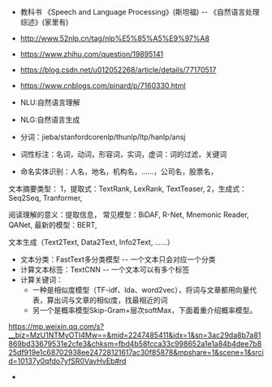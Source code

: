 - 教科书 《Speech and Language Processing》(斯坦福) -- 《自然语言处理综述》(家里有)
- http://www.52nlp.cn/tag/nlp%E5%85%A5%E9%97%A8
- https://www.zhihu.com/question/19895141
- https://blog.csdn.net/u012052268/article/details/77170517
- https://www.cnblogs.com/pinard/p/7160330.html


- NLU:自然语言理解
- NLG:自然语言生成

- 分词：jieba/stanfordcorenlp/thunlp/ltp/hanlp/ansj
- 词性标注：名词，动词，形容词，实词，虚词：词的过滤，关键词
- 命名实体识别：人名，地名，机构名，……，公司名，股票名，

文本摘要类型：
1，提取式：TextRank, LexRank, TextTeaser,
2，生成式：Seq2Seq, Tranformer,

阅读理解的意义：提取信息，
常见模型：BiDAF, R-Net, Mnemonic Reader, QANet, 
最新的模型：BERT,

文本生成（Text2Text, Data2Text, Info2Text, ……）

- 文本分类：FastText多分类模型   -- 一个文本只会对应一个分类
- 计算文本标签：TextCNN -- 一个文本可以有多个标签
- 计算关键词：
    - 一种是相似度模型（TF-idf、lda、word2vec），将词与文章都用向量代表，算出词与文章的相似度，找最相近的词
    - 另一个是概率模型Skip-Gram+层次softMax，下面着重介绍概率模型。

https://mp.weixin.qq.com/s?__biz=MzU1NTMyOTI4Mw==&mid=2247485411&idx=1&sn=3ac29da8b7a81869bd33679531e2cfe3&chksm=fbd4b58fcca33c998652a1e1a84b4dee7b825df919e1c68702938ee24728121617ac30f85878&mpshare=1&scene=1&srcid=10137y0qfdo7yfSR0VavHvEb#rd


- 